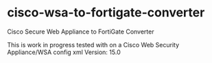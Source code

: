 # cisco-wsa-to-fortigate-converter
Cisco Secure Web Appliance to FortiGate Converter

This is work in progress tested with on a Cisco Web Security Appliance/WSA config xml Version: 15.0

